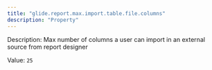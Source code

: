 ```yaml
---
title: "glide.report.max.import.table.file.columns"
description: "Property"
---
```


Description: Max number of columns a user can import in an external source from report designer

Value: `25`